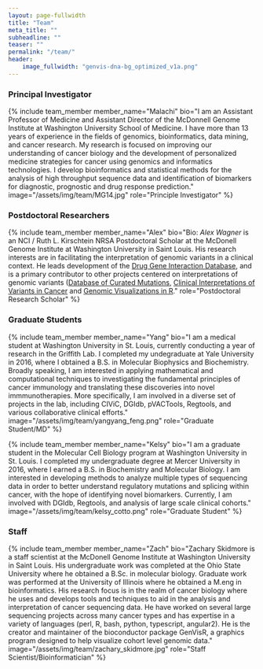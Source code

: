 ```yaml
---
layout: page-fullwidth
title: "Team"
meta_title: ""
subheadline: ""
teaser: ""
permalink: "/team/"
header:
    image_fullwidth: "genvis-dna-bg_optimized_v1a.png"
---
```


### Principal Investigator

{% include team_member member_name="Malachi" bio="I am an Assistant Professor of Medicine and Assistant Director of the McDonnell Genome Institute at Washington University School of Medicine. I have more than 13 years of experience in the fields of genomics, bioinformatics, data mining, and cancer research. My research is focused on improving our understanding of cancer biology and the development of personalized medicine strategies for cancer using genomics and informatics technologies. I develop bioinformatics and statistical methods for the analysis of high throughput sequence data and identification of biomarkers for diagnostic, prognostic and drug response prediction." image="/assets/img/team/MG14.jpg" role="Principle Investigator" %}

### Postdoctoral Researchers
{% include team_member member_name="Alex" bio="Bio: *Alex Wagner* is an NCI / Ruth L. Kirschtein NRSA Postdoctoral Scholar at the McDonell Genome Institute at Washington University in Saint Louis. His research interests are in facilitating the interpretation of genomic variants in a clinical context. He leads development of the [Drug Gene Interaction Database](dgidb.org), and is a primary contributor to other projects centered on interpretations of genomic variants ([Database of Curated Mutations](docm.info), [Clinical Interpretations of Variants in Cancer](civicdb.org) and [Genomic Visualizations in R](GenVisR)." role="Postdoctoral Research Scholar" %}

### Graduate Students

{% include team_member member_name="Yang" bio="I am a medical student at Washington University in St. Louis, currently conducting a year of research in the Griffith Lab. I completed my undegraduate at Yale University in 2016, where I obtained a B.S. in Molecular Biophysics and Biochemistry. Broadly speaking, I am interested in applying mathematical and computational techniques to investigating the fundamental principles of cancer immunology and translating these discoveries into novel immmunotherapies. More specifically, I am involved in a diverse set of projects in the lab, including CIViC, DGIdb, pVACTools, Regtools, and various collaborative clinical efforts." image="/assets/img/team/yangyang_feng.png" role="Graduate Student/MD" %}

{% include team_member member_name="Kelsy" bio="I am a graduate student in the Molecular Cell Biology program at Washington University in St. Louis. I completed my undergraduate degree at Mercer University in 2016, where I earned a B.S. in Biochemistry and Molecular Biology. I am interested in developing methods to analyze multiple types of sequencing data in order to better understand regulatory mutations and splicing within cancer, with the hope of identifying novel biomarkers. Currently, I am involved with DGIdb, Regtools, and analysis of large scale clinical cohorts." image="/assets/img/team/kelsy_cotto.png" role="Graduate Student" %}

### Staff

{% include team_member member_name="Zach" bio="Zachary Skidmore is a staff scientist at the McDonell Genome Institute at Washington University in Saint Louis. His undergraduate work was completed at the Ohio State University where he obtained a B.Sc. in molecular biology. Graduate work was performed at the University of Illinois where he obtained a M.eng in bioinformatics. His research focus is in the realm of cancer biology where he uses and develops tools and techniques to aid in the analysis and interpretation of cancer sequencing data. He have worked on several large sequencing projects across many cancer types and has expertise in a variety of languages (perl, R, bash, python, typescript, angular2). He is the creator and maintainer of the bioconductor package GenVisR, a graphics program designed to help visualize cohort level genomic data." image="/assets/img/team/zachary_skidmore.jpg" role="Staff Scientist/Bioinformatician" %}
